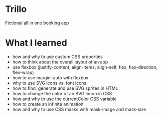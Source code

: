 # Trillo
Fictional all in one booking app

# What I learned
* how and why to use custom CSS properties
* how to think about the overall layout of an app
* use flexbox (justify-content, align-items, align-self, flex, flex-direction, flex-wrap)
* how to use margin: auto with flexbox
* why to use SVG icons vs. font icons
* how to find, generate and use SVG sprites in HTML
* how to change the color of an SVG incon in CSS
* how and why to use the currentColor CSS variable
* how to create an infinite animation
* how and why to use CSS masks with mask-image and mask-size



